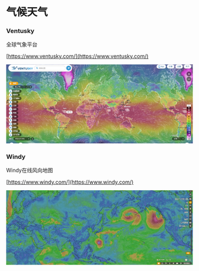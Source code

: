 # 气候天气

### Ventusky

全球气象平台

[https://www.ventusky.com/](https://www.ventusky.com/)

![Ventusky](../../.gitbook/assets/image%20%2811%29.png)

### Windy

Windy在线风向地图

[https://www.windy.com/](https://www.windy.com/)  


![](../../.gitbook/assets/image%20%2812%29.png)



